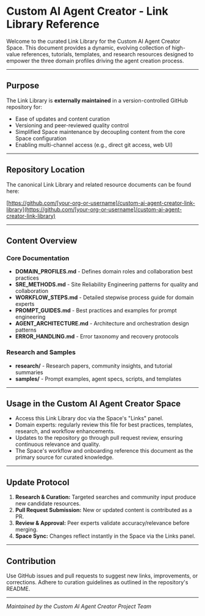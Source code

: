 # Custom AI Agent Creator - Link Library Reference

Welcome to the curated Link Library for the Custom AI Agent Creator Space. This document provides a dynamic, evolving collection of high-value references, tutorials, templates, and research resources designed to empower the three domain profiles driving the agent creation process.

---

## Purpose

The Link Library is **externally maintained** in a version-controlled GitHub repository for:

- Ease of updates and content curation
- Versioning and peer-reviewed quality control
- Simplified Space maintenance by decoupling content from the core Space configuration
- Enabling multi-channel access (e.g., direct git access, web UI)

---

## Repository Location

The canonical Link Library and related resource documents can be found here:

[https://github.com/[your-org-or-username]/custom-ai-agent-creator-link-library](https://github.com/[your-org-or-username]/custom-ai-agent-creator-link-library)

---

## Content Overview

### Core Documentation

- **DOMAIN_PROFILES.md** - Defines domain roles and collaboration best practices
- **SRE_METHODS.md** - Site Reliability Engineering patterns for quality and collaboration
- **WORKFLOW_STEPS.md** - Detailed stepwise process guide for domain experts
- **PROMPT_GUIDES.md** - Best practices and examples for prompt engineering
- **AGENT_ARCHITECTURE.md** - Architecture and orchestration design patterns
- **ERROR_HANDLING.md** - Error taxonomy and recovery protocols

### Research and Samples

- **research/** - Research papers, community insights, and tutorial summaries
- **samples/** - Prompt examples, agent specs, scripts, and templates

---

## Usage in the Custom AI Agent Creator Space

- Access this Link Library doc via the Space's "Links" panel.
- Domain experts: regularly review this file for best practices, templates, research, and workflow enhancements.
- Updates to the repository go through pull request review, ensuring continuous relevance and quality.
- The Space's workflow and onboarding reference this document as the primary source for curated knowledge.

---

## Update Protocol

1. **Research & Curation:** Targeted searches and community input produce new candidate resources.
2. **Pull Request Submission:** New or updated content is contributed as a PR.
3. **Review & Approval:** Peer experts validate accuracy/relevance before merging.
4. **Space Sync:** Changes reflect instantly in the Space via the Links panel.

---

## Contribution

Use GitHub issues and pull requests to suggest new links, improvements, or corrections. Adhere to curation guidelines as outlined in the repository's README.

---

*Maintained by the Custom AI Agent Creator Project Team*
